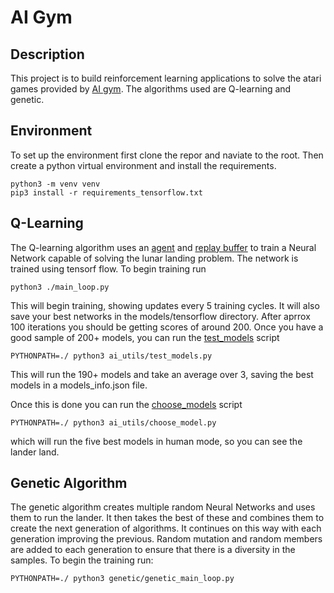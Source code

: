 # AI Gym
## Description
This project is to build reinforcement learning applications to solve the atari games provided by [AI gym](https://github.com/openai/gym).  The algorithms used are Q-learning and genetic.
## Environment
To set up the environment first clone the repor and naviate to the root.  Then create a python virtual environment and install the requirements.
```
python3 -m venv venv
pip3 install -r requirements_tensorflow.txt
```
## Q-Learning
The Q-learning algorithm uses an [agent](https://github.com/tauvaa/ai_gym/blob/main/deep_q_learning/agent.py) and [replay buffer](https://github.com/tauvaa/ai_gym/blob/main/deep_q_learning/replay_buffer.py) to train a Neural Network capable of solving the lunar landing problem.  The network is trained using tensorf flow.  To begin training run

`python3 ./main_loop.py`

This will begin training, showing updates every 5 training cycles.  It will also save your best networks in the models/tensorflow directory.  After aprrox 100 iterations you should be getting scores of around 200. Once you have a good sample of 200+ models, you can run the [test_models](https://github.com/tauvaa/ai_gym/blob/main/ai_utils/test_models.py) script

`PYTHONPATH=./ python3 ai_utils/test_models.py`

This will run the 190+ models and take an average over 3, saving the best models in a models_info.json file.

Once this is done you can run the [choose_models](https://github.com/tauvaa/ai_gym/blob/main/ai_utils/choose_model.py) script

`PYTHONPATH=./ python3 ai_utils/choose_model.py`

which will run the five best models in human mode, so you can see the lander land.

## Genetic Algorithm
The genetic algorithm creates multiple random Neural Networks and uses them to run the lander. It then takes the best of these and combines them to create the next generation of algorithms.  It continues on this way with each generation improving the previous.  Random mutation and random members are added to each generation to ensure that there is a diversity in the samples.  To begin the training run:

`PYTHONPATH=./ python3 genetic/genetic_main_loop.py`
